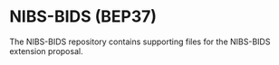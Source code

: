 # NIBS-BIDS (BEP37)

The NIBS-BIDS repository contains supporting files for the NIBS-BIDS extension proposal.